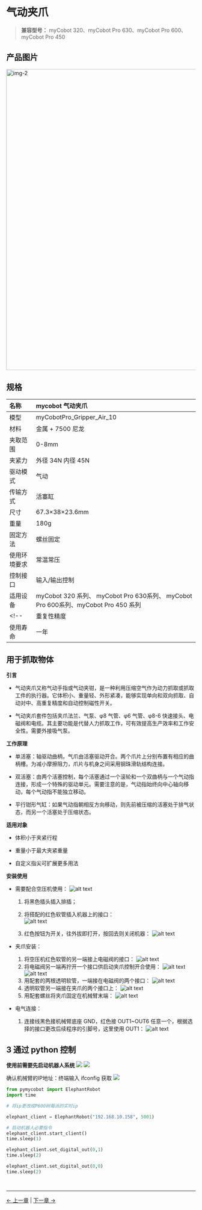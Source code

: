# 气动夹爪

> **兼容型号：** myCobot 320、myCobot Pro 630、myCobot Pro 600、myCobot Pro 450

## 产品图片

<img src="../../../resources/1-ProductIntroduction/1.4/1.4.1-Gripper/3-PneumaticGripper/气动夹爪1.jpg" alt="img-2" width="800" height="auto" /> <br>

## 规格

| **名称**     | **mycobot 气动夹爪**                                |
| :----------- | :----------------------------------------------------- |
| 模型         | myCobotPro_Gripper_Air_10                              |
| 材料         | 金属 + 7500 尼龙                                       |
| 夹取范围     | 0-8mm                                                  |
| 夹紧力       | 外径 34N 内径 45N                                      |
| 驱动模式     | 气动                                                   |
| 传输方式     | 活塞缸                                                 |
| 尺寸         | 67.3×38×23.6mm                                         |
| 重量         | 180g                                                   |
| 固定方法     | 螺丝固定                                               |
| 使用环境要求 | 常温常压                                               |
| 控制接口     | 输入/输出控制                                          |
| 适用设备     |  myCobot 320 系列、 myCobot Pro 630系列、 myCobot Pro 600系列、myCobot Pro 450 系列 |
<!-- | 重复性精度   | ±0.01mm                                                |
| 使用寿命     | 一年                                                   | -->
## 用于抓取物体

**引言**

- 气动夹爪又称气动手指或气动夹钳，是一种利用压缩空气作为动力抓取或抓取工件的执行器。它体积小、重量轻、外形紧凑，能够实现单向和双向抓取、自动对中、高重复精度和自动控制磁性开关。

- 气动夹爪套件包括夹爪法兰、气泵、φ8 气管、φ6 气管、φ8-6 快速接头、电磁阀和电缆。其主要功能是代替人力抓取工作，可有效提高生产效率和工作安全性。需要外接吸气泵。

**工作原理**

- 单活塞：轴驱动曲柄，气爪由活塞驱动开合。两个爪片上分别布置有相应的曲柄槽。为减小摩擦阻力，爪片与机身之间采用钢珠滑轨结构连接。

- 双活塞：由两个活塞控制，每个活塞通过一个滚轮和一个双曲柄与一个气动指连接，形成一个特殊的驱动单元。需要注意的是，气动指始终向中心轴向移动，每个气动指不能独立移动。

- 平行钳形气缸：如果气动指朝相反方向移动，则先前被压缩的活塞处于排气状态，而另一个活塞处于压缩状态。

**适用对象**

- 体积小于夹紧行程

- 重量小于最大夹紧重量

- 自定义指尖可扩展更多用法

**安装使用**

- 需要配合空压机使用：
  ![alt text](../../../resources/1-ProductIntroduction/1.4/1.4.1-Gripper/3-PneumaticGripper/a1.png)

  1. 将黑色插头插入排插；

  2. 将搭配的红色软管插入机器上的接口：  
     ![alt text](../../../resources/1-ProductIntroduction/1.4/1.4.1-Gripper/3-PneumaticGripper/a2.png)
  3. 红色按钮为开关，往外拔即打开，按回去则关闭机器：
     ![alt text](../../../resources/1-ProductIntroduction/1.4/1.4.1-Gripper/3-PneumaticGripper/a3.png)

- 夹爪安装：

  
  1. 将空压机红色软管的另一端接上电磁阀的接口：
     ![alt text](../../../resources/1-ProductIntroduction/1.4/1.4.1-Gripper/3-PneumaticGripper/a4.png)
  2. 将电磁阀另一端再拧开一个接口供启动夹爪控制开合使用：
     ![alt text](../../../resources/1-ProductIntroduction/1.4/1.4.1-Gripper/3-PneumaticGripper/a5.png)
     ![alt text](../../../resources/1-ProductIntroduction/1.4/1.4.1-Gripper/3-PneumaticGripper/a6.png)
  3. 用配套的两根透明软管，一端接在电磁阀的两个接口：
     ![alt text](../../../resources/1-ProductIntroduction/1.4/1.4.1-Gripper/3-PneumaticGripper/a7.png)
  4. 透明软管另一端接在夹爪的两个接口上：
     ![alt text](../../../resources/1-ProductIntroduction/1.4/1.4.1-Gripper/3-PneumaticGripper/a8.png)
  5. 用配套螺丝将夹爪固定在机械臂末端：
     ![alt text](../../../resources/1-ProductIntroduction/1.4/1.4.1-Gripper/3-PneumaticGripper/a9.png)

- 电气连接：

  1. 连接线黑色接机械臂底座 GND，红色接 OUT1~OUT6 任意一个，根据选择的接口更改后续程序的引脚号，这里使用 OUT1：
     ![alt text](../../../resources/1-ProductIntroduction/1.4/1.4.1-Gripper/3-PneumaticGripper/a10.png)

## 3 通过 python 控制

**使用前需要先启动机器人系统**
![](../../../resources/1-ProductIntroduction/1.4/poweron/poweron.png)
![](../../../resources/1-ProductIntroduction/1.4/poweron/poweron2.png)

确认机械臂的IP地址：终端输入 ifconfig 获取
![](../../../resources/1-ProductIntroduction/1.4/poweron/ip.png)


```python
from pymycobot import ElephantRobot
import time

# 将ip更改成P600树莓派的实时ip

elephant_client = ElephantRobot("192.168.10.158", 5001)

# 启动机器人必要指令
elephant_client.start_client()
time.sleep(1)

elephant_client.set_digital_out(0,1)
time.sleep(2)

elephant_client.set_digital_out(0,0)
time.sleep(2)




```

---

[← 上一章](./10.1-myGripperF100.md) | [下一章 →](./10.3-AdaptiveGripper.md)
